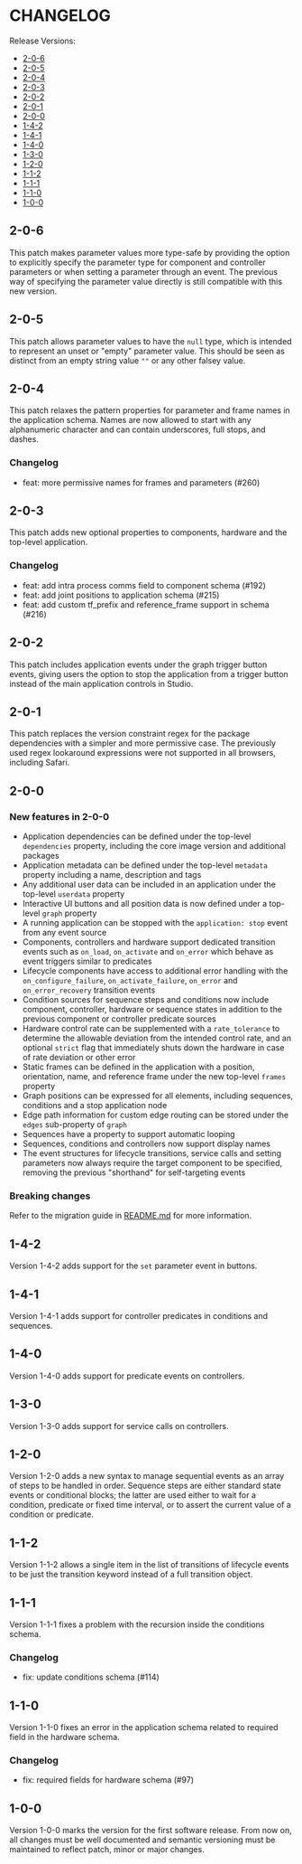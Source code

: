 # CHANGELOG

Release Versions:

- [2-0-6](#2-0-6)
- [2-0-5](#2-0-5)
- [2-0-4](#2-0-4)
- [2-0-3](#2-0-3)
- [2-0-2](#2-0-2)
- [2-0-1](#2-0-1)
- [2-0-0](#2-0-0)
- [1-4-2](#1-4-2)
- [1-4-1](#1-4-1)
- [1-4-0](#1-4-0)
- [1-3-0](#1-3-0)
- [1-2-0](#1-2-0)
- [1-1-2](#1-1-2)
- [1-1-1](#1-1-1)
- [1-1-0](#1-1-0)
- [1-0-0](#1-0-0)

## 2-0-6

This patch makes parameter values more type-safe by providing the option to explicitly specify the parameter type for
component and controller parameters or when setting a parameter through an event. The previous way of specifying the
parameter value directly is still compatible with this new version.

## 2-0-5

This patch allows parameter values to have the `null` type, which is intended to represent an unset or "empty"
parameter value. This should be seen as distinct from an empty string value `""` or any other falsey value.

## 2-0-4

This patch relaxes the pattern properties for parameter and frame names in the application schema. Names are now allowed
to start with any alphanumeric character and can contain underscores, full stops, and dashes.

### Changelog

- feat: more permissive names for frames and parameters (#260)

## 2-0-3

This patch adds new optional properties to components, hardware and the top-level application.

### Changelog

- feat: add intra process comms field to component schema (#192)
- feat: add joint positions to application schema (#215)
- feat: add custom tf_prefix and reference_frame support in schema (#216)

## 2-0-2

This patch includes application events under the graph trigger button events, giving users the option to stop the
application from a trigger button instead of the main application controls in Studio.

## 2-0-1

This patch replaces the version constraint regex for the package dependencies with a simpler and more permissive case.
The previously used regex lookaround expressions were not supported in all browsers, including Safari.

## 2-0-0

### New features in 2-0-0

- Application dependencies can be defined under the top-level `dependencies` property, including the core image version
  and additional packages
- Application metadata can be defined under the top-level `metadata` property including a name, description and tags
- Any additional user data can be included in an application under the top-level `userdata` property
- Interactive UI buttons and all position data is now defined under a top-level `graph` property
- A running application can be stopped with the `application: stop` event from any event source
- Components, controllers and hardware support dedicated transition events such as `on_load`, `on_activate`
  and `on_error` which behave as event triggers similar to predicates
- Lifecycle components have access to additional error handling with the `on_configure_failure`, `on_activate_failure`,
  `on_error` and `on_error_recovery` transition events
- Condition sources for sequence steps and conditions now include component, controller, hardware or sequence states in
  addition to the previous component or controller predicate sources
- Hardware control rate can be supplemented with a `rate_tolerance` to determine the allowable deviation from the
  intended control rate, and an optional `strict` flag that immediately shuts down the hardware in case of rate
  deviation or other error
- Static frames can be defined in the application with a position, orientation, name, and reference frame under the new
  top-level `frames` property
- Graph positions can be expressed for all elements, including sequences, conditions and a stop application node
- Edge path information for custom edge routing can be stored under the `edges` sub-property of `graph`
- Sequences have a property to support automatic looping
- Sequences, conditions and controllers now support display names
- The event structures for lifecycle transitions, service calls and setting parameters now always require the target
  component to be specified, removing the previous "shorthand" for self-targeting events

### Breaking changes

Refer to the migration guide in [README.md](./README.md#migrating-from-1-4-x-to-2-0-0) for more information.

## 1-4-2

Version 1-4-2 adds support for the `set` parameter event in buttons.

## 1-4-1

Version 1-4-1 adds support for controller predicates in conditions and sequences.

## 1-4-0

Version 1-4-0 adds support for predicate events on controllers.

## 1-3-0

Version 1-3-0 adds support for service calls on controllers.

## 1-2-0

Version 1-2-0 adds a new syntax to manage sequential events as an array of steps to be handled in order. Sequence steps
are either standard state events or conditional blocks; the latter are used either to wait for a condition, predicate
or fixed time interval, or to assert the current value of a condition or predicate.

## 1-1-2

Version 1-1-2 allows a single item in the list of transitions of lifecycle events to be just the transition keyword
instead of a full transition object.

## 1-1-1

Version 1-1-1 fixes a problem with the recursion inside the conditions schema.

### Changelog

- fix: update conditions schema (#114)

## 1-1-0

Version 1-1-0 fixes an error in the application schema related to required field in the hardware schema.

### Changelog

- fix: required fields for hardware schema (#97)

## 1-0-0

Version 1-0-0 marks the version for the first software release. From now on, all changes must be well documented and
semantic versioning must be maintained to reflect patch, minor or major changes.